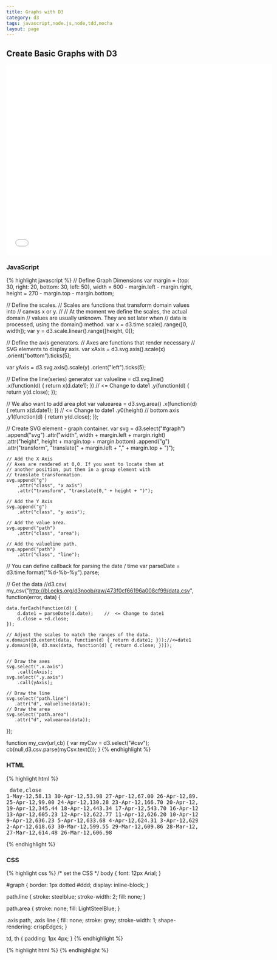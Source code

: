 ```yaml
---
title: Graphs with D3
category: d3
tags: javascript,node.js,node,tdd,mocha
layout: page
---
```


## Create Basic Graphs with D3

<iframe width="700" height="500" src="//jsfiddle.net/baobabko/431rnz6e/embedded/result,js,html,css/" allowfullscreen="allowfullscreen" frameborder="0"></iframe>

### JavaScript

{% highlight javascript %}
// Define Graph Dimensions
var margin = {top: 30, right: 20, bottom: 30, left: 50},
    width = 600 - margin.left - margin.right,
    height = 270 - margin.top - margin.bottom;

// Define the scales.
// Scales are functions that transform domain values into
// canvas x or y.
//
// At the moment we define the scales, the actual domain
// values are usually unknown. They are set later when
// data is processed, using the domain() method.
var x = d3.time.scale().range([0, width]);
var y = d3.scale.linear().range([height, 0]);

// Define the axis generators.
// Axes are functions that render necessary
// SVG elements to display axis.
var xAxis = d3.svg.axis().scale(x)
    .orient("bottom").ticks(5);

var yAxis = d3.svg.axis().scale(y)
    .orient("left").ticks(5);

// Define the line(series) generator
var valueline = d3.svg.line()
	.x(function(d) { return x(d.date1); })    //  <= Change to date1
    .y(function(d) { return y(d.close); });

// We also want to add area plot
var valuearea = d3.svg.area()
	.x(function(d) { return x(d.date1); })    //  <= Change to date1
    .y0(height)     // bottom axis
    .y1(function(d) { return y(d.close); });


// Create SVG element - graph container.
var svg = d3.select("#graph")
    .append("svg")
        .attr("width", width + margin.left + margin.right)
        .attr("height", height + margin.top + margin.bottom)
    .append("g")
        .attr("transform", 
              "translate(" + margin.left + "," + margin.top + ")");

    // Add the X Axis
    // Axes are rendered at 0,0. If you want to locate them at
    // another position, put them in a group element with
    // translate transformation.
    svg.append("g")
        .attr("class", "x axis")
        .attr("transform", "translate(0," + height + ")");

    // Add the Y Axis
    svg.append("g")
        .attr("class", "y axis");

    // Add the value area.
    svg.append("path")
        .attr("class", "area");

    // Add the valueline path.
    svg.append("path")
        .attr("class", "line");

// You can define callback for parsing the date / time
var parseDate = d3.time.format("%d-%b-%y").parse;

// Get the data
//d3.csv(
my_csv("http://bl.ocks.org/d3noob/raw/473f0cf66196a008cf99/data.csv", function(error, data) {

    data.forEach(function(d) {
		d.date1 = parseDate(d.date);    //  <= Change to date1
        d.close = +d.close;
    });

    // Adjust the scales to match the ranges of the data.
	x.domain(d3.extent(data, function(d) { return d.date1; }));//<=date1
    y.domain([0, d3.max(data, function(d) { return d.close; })]);


    // Draw the axes
    svg.select(".x.axis")
        .call(xAxis);
    svg.select(".y.axis")
        .call(yAxis);
    
    // Draw the line
    svg.select("path.line")
       .attr("d", valueline(data));
    // Draw the area
    svg.select("path.area")
       .attr("d", valuearea(data));
});


function my_csv(url,cb) {
    var myCsv = d3.select("#csv");
    cb(null,d3.csv.parse(myCsv.text()));
}
{% endhighlight %}


### HTML

{% highlight html %}
    <div id="graph"></div>
    <pre id="csv">
    date,close
    1-May-12,58.13
    30-Apr-12,53.98
    27-Apr-12,67.00
    26-Apr-12,89.70
    25-Apr-12,99.00
    24-Apr-12,130.28
    23-Apr-12,166.70
    20-Apr-12,234.98
    19-Apr-12,345.44
    18-Apr-12,443.34
    17-Apr-12,543.70
    16-Apr-12,580.13
    13-Apr-12,605.23
    12-Apr-12,622.77
    11-Apr-12,626.20
    10-Apr-12,628.44
    9-Apr-12,636.23
    5-Apr-12,633.68
    4-Apr-12,624.31
    3-Apr-12,629.32
    2-Apr-12,618.63
    30-Mar-12,599.55
    29-Mar-12,609.86
    28-Mar-12,617.62
    27-Mar-12,614.48
    26-Mar-12,606.98
    </pre>
{% endhighlight %}

### CSS

{% highlight css %}
/* set the CSS */
body { font: 12px Arial; }

#graph {
   border: 1px dotted #ddd;
   display: inline-block;
}

path.line { 
    stroke: steelblue;
    stroke-width: 2;
    fill: none;
}

path.area {
    stroke: none;
    fill: LightSteelBlue;
}

.axis path,
.axis line {
    fill: none;
    stroke: grey;
    stroke-width: 1;
    shape-rendering: crispEdges;
}

td, th {
    padding: 1px 4px;
}
{% endhighlight %}


{% highlight html %}
{% endhighlight %}